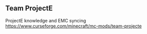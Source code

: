 ## Team ProjectE
ProjectE knowledge and EMC syncing <br>
https://www.curseforge.com/minecraft/mc-mods/team-projecte